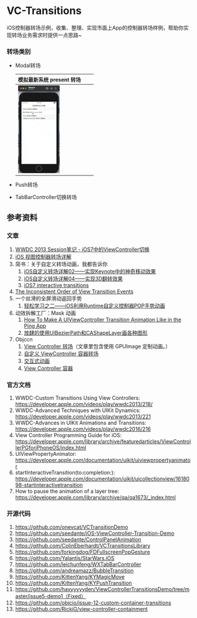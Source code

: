 # VC-Transitions
iOS控制器转场示例，收集、整理、实现市面上App的控制器转场样例，帮助你实现转场业务需求时提供一点思路~

### 转场类别
* Modal转场

  | 模拟最新系统 present 转场                                    |      |      |
  | ------------------------------------------------------------ | ---- | ---- |
  | <img src="./DemoImages/Modal/modal1.gif" alt="modal1" style="zoom:50%;" /> |      |      |

  

* Push转场

* TabBarController切换转场

## 参考资料

### 文章

1. [WWDC 2013 Session笔记 - iOS7中的ViewController切换](https://onevcat.com/2013/10/vc-transition-in-ios7/)
2. [iOS 视图控制器转场详解](https://github.com/seedante/iOS-Note/wiki/ViewController-Transition)
3. 简书：关于自定义转场动画，我都告诉你
   1. [iOS自定义转场详解02——实现Keynote中的神奇移动效果](http://kittenyang.com/magicmove/)
   2. [iOS自定义转场详解04——实现3D翻转效果](http://kittenyang.com/3dfliptransition/)
   3. [iOS7 interactive transitions](http://dativestudios.com/blog/2013/09/29/interactive-transitions/)
4. [The Inconsistent Order of View Transition Events](http://wangling.me/2014/02/the-inconsistent-order-of-view-transition-events.html)
5. 一个丝滑的全屏滑动返回手势
   1. [轻松学习之二——iOS利用Runtime自定义控制器POP手势动画](https://www.jianshu.com/p/d39f7d22db6c)
6. 动效拆解工厂：Mask 动画
   1. [How To Make A UIViewController Transition Animation Like in the Ping App](https://www.raywenderlich.com/261-how-to-make-a-uiviewcontroller-transition-animation-like-in-the-ping-app)
   2. [放肆的使用UIBezierPath和CAShapeLayer画各种图形](https://www.jianshu.com/p/c5cbb5e05075)
7. Objccn
   1. [View Controller 转场](https://objccn.io/issue-5-3/)（文章里包含使用 GPUImage 定制动画。）
   2. [自定义 ViewController 容器转场](https://objccn.io/issue-12-3/)
   3. [交互式动画](https://objccn.io/issue-12-6/)
   4. [View Controller 容器](https://objccn.io/issue-1-4/)

### 官方文档

1. WWDC-Custom Transitions Using View Controllers: https://developer.apple.com/videos/play/wwdc2013/218/
2. WWDC-Advanced Techniques with UIKit Dynamics: https://developer.apple.com/videos/play/wwdc2013/221
3. WWDC-Advances in UIKit Animations and Transitions: https://developer.apple.com/videos/play/wwdc2016/216
4. View Controller Programming Guide for iOS: https://developer.apple.com/library/archive/featuredarticles/ViewControllerPGforiPhoneOS/index.html
5. UIViewPropertyAnimator: https://developer.apple.com/documentation/uikit/uiviewpropertyanimator
6. startInteractiveTransition(to:completion:): https://developer.apple.com/documentation/uikit/uicollectionview/1618098-startinteractivetransition
7. How to pause the animation of a layer tree: https://developer.apple.com/library/archive/qa/qa1673/_index.html

### 开源代码

1. https://github.com/onevcat/VCTransitionDemo
2. https://github.com/seedante/iOS-ViewController-Transition-Demo
3. https://github.com/seedante/ControlPanelAnimation
4. https://github.com/ColinEberhardt/VCTransitionsLibrary
5. https://github.com/forkingdog/FDFullscreenPopGesture
6. https://github.com/Yalantis/StarWars.iOS
7. https://github.com/leichunfeng/WXTabBarController
8. https://github.com/andreamazz/BubbleTransition
9. https://github.com/KittenYang/KYMagicMove
10. https://github.com/KittenYang/KYPushTransition
11. https://github.com/hayyyyyyden/ViewControllerTransitionsDemo/tree/master/issue5-demo1（Fixed）
12. https://github.com/objcio/issue-12-custom-container-transitions
13. https://github.com/RickiG/view-controller-containment
